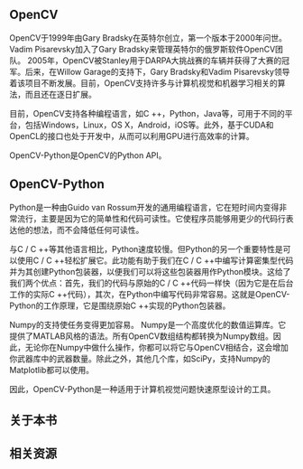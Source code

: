 ## OpenCV

OpenCV于1999年由Gary Bradsky在英特尔创立，第一个版本于2000年问世。Vadim Pisarevsky加入了Gary Bradsky来管理英特尔的俄罗斯软件OpenCV团队。 2005年，OpenCV被Stanley用于DARPA大挑战赛的车辆并获得了大赛的冠军。后来，在Willow Garage的支持下，Gary Bradsky和Vadim Pisarevsky领导着该项目不断发展。目前，OpenCV支持许多与计算机视觉和机器学习相关的算法，而且还在逐日扩展。


目前，OpenCV支持各种编程语言，如C ++，Python，Java等，可用于不同的平台，包括Windows，Linux，OS X，Android，iOS等。此外，基于CUDA和OpenCL的接口也处于开发中，从而可以利用GPU进行高效率的计算。


OpenCV-Python是OpenCV的Python API。


## OpenCV-Python

Python是一种由Guido van Rossum开发的通用编程语言，它在短时间内变得非常流行，主要是因为它的简单性和代码可读性。它使程序员能够用更少的代码行表达他的想法，而不会降低任何可读性。

与C / C ++等其他语言相比，Python速度较慢。但Python的另一个重要特性是可以使用C / C ++轻松扩展它。此功能有助于我们在C / C ++中编写计算密集型代码并为其创建Python包装器，以便我们可以将这些包装器用作Python模块。这给了我们两个优点：首先，我们的代码与原始的C / C ++代码一样快（因为它是在后台工作的实际C ++代码），其次，在Python中编写代码非常容易。这就是OpenCV-Python的工作原理，它是围绕原始C ++实现的Python包装器。

Numpy的支持使任务变得更加容易。 Numpy是一个高度优化的数值运算库。它提供了MATLAB风格的语法。所有OpenCV数组结构都转换为Numpy数组。因此，无论你在Numpy中做什么操作，你都可以将它与OpenCV相结合，这会增加你武器库中的武器数量。除此之外，其他几个库，如SciPy，支持Numpy的Matplotlib都可以使用。

因此，OpenCV-Python是一种适用于计算机视觉问题快速原型设计的工具。


## 关于本书




## 相关资源

